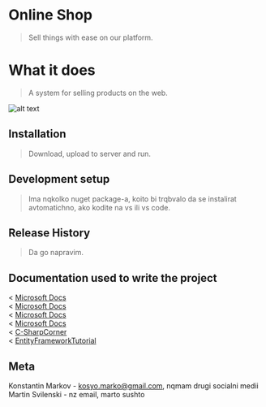 # Online Shop

> Sell things with ease on our platform.

# What it does

> A system for selling products on the web.

![alt text](https://external-content.duckduckgo.com/iu/?u=https%3A%2F%2Flearningcontent.cisco.com%2Fimages%2FKA_FirstStepsCoding_Expectation_vs_Reality_v4.png&f=1&nofb=1)

## Installation

> Download, upload to server and run.

## Development setup

> Ima nqkolko nuget package-a, koito bi trqbvalo da se instalirat avtomatichno, ako kodite na vs ili vs code.

## Release History

> Da go napravim.

## Documentation used to write the project

< [Microsoft Docs](https://docs.microsoft.com/en-us/ef/core/)<br />
< [Microsoft Docs](https://docs.microsoft.com/en-us/aspnet/core/data/ef-mvc/intro?view=aspnetcore-5.0)<br />
< [Microsoft Docs](https://docs.microsoft.com/en-us/aspnet/core/data/ef-rp/intro?view=aspnetcore-5.0&tabs=visual-studio)<br />
< [Microsoft Docs](https://docs.microsoft.com/en-us/aspnet/core/security/?view=aspnetcore-5.0)<br />
< [C-SharpCorner](https://www.c-sharpcorner.com/article/tutorial-use-entity-framework-core-5-0-in-net-core-3-1-with-mysql-database-by2/)<br />
< [EntityFrameworkTutorial](https://www.entityframeworktutorial.net/efcore/entity-framework-core-dbcontext.aspx)

## Meta

Konstantin Markov - kosyo.marko@gmail.com, nqmam drugi socialni medii<br />
Martin Svilenski - nz email,               marto sushto
